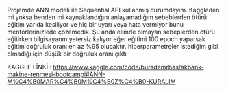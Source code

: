 Projemde ANN modeli ile Sequential API kullanmış durumdayım. Kaggleden mi yoksa benden mi kaynaklandığını anlayamadığım sebeblerden ötürü eğitim yarıda kesiliyor ve hiç bir uyarı veya hata vermiyor bunu mentörlerinizlede çözemedik. Şu anda elimde olmayan sebeplerden ötürü eğitirken bilgisayarım yetersiz kalıyor eğer eğitimi 100 epoch yaparsak eğitim doğruluk oranı en az %95 olucaktır. hiperparametreler istediğim gibi olmadığı için düşük bir doğruluk oranı çıktı

KAGGLE LİNKİ : https://www.kaggle.com/code/burademrbas/akbank-makine-renmesi-bootcampi#ANN-M%C4%B0MAR%C4%B0M%C4%B0Z%C4%B0-KURALIM
